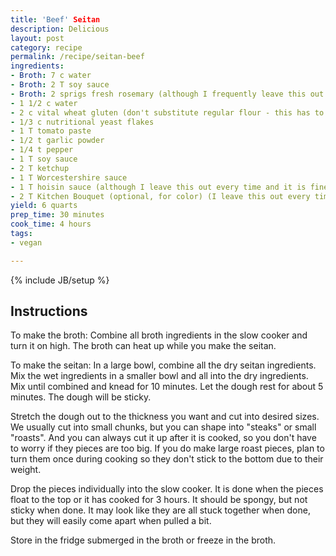```yaml
---
title: 'Beef' Seitan
description: Delicious 
layout: post
category: recipe
permalink: /recipe/seitan-beef
ingredients:
- Broth: 7 c water
- Broth: 2 T soy sauce
- Broth: 2 sprigs fresh rosemary (although I frequently leave this out and it is fine)
- 1 1/2 c water
- 2 c vital wheat gluten (don't substitute regular flour - this has to be vital wheat gluten to work)
- 1/3 c nutritional yeast flakes
- 1 T tomato paste
- 1/2 t garlic powder
- 1/4 t pepper
- 1 T soy sauce
- 2 T ketchup
- 1 T Worcestershire sauce
- 1 T hoisin sauce (although I leave this out every time and it is fine)
- 2 T Kitchen Bouquet (optional, for color) (I leave this out every time and it is fine)
yield: 6 quarts
prep_time: 30 minutes
cook_time: 4 hours
tags:
- vegan

---
```


{% include JB/setup %}

## Instructions

To make the broth: Combine all broth ingredients in the slow cooker and turn it on high. The broth can heat up while you make the seitan.

To make the seitan: In a large bowl, combine all the dry seitan ingredients. Mix the wet ingredients in a smaller bowl and all into the dry ingredients. Mix until combined and knead for 10 minutes. Let the dough rest for about 5 minutes. The dough will be sticky.

Stretch the dough out to the thickness you want and cut into desired sizes. We usually cut into small chunks, but you can shape into "steaks" or small "roasts". And you can always cut it up after it is cooked, so you don't have to worry if they pieces are too big. If you do make large roast pieces, plan to turn them once during cooking so they don't stick to the bottom due to their weight.

Drop the pieces individually into the slow cooker. It is done when the pieces float to the top or it has cooked for 3 hours. It should be spongy, but not sticky when done. It may look like they are all stuck together when done, but they will easily come apart when pulled a bit.

Store in the fridge submerged in the broth or freeze in the broth.
